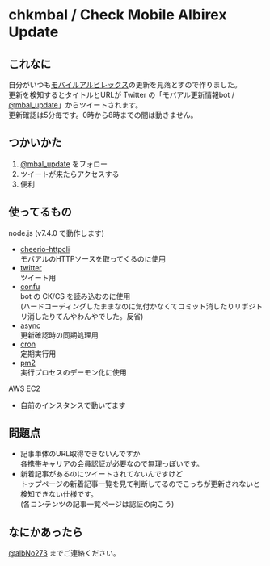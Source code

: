 # chkmbal / Check Mobile Albirex Update

## これなに
自分がいつも[モバイルアルビレックス](http://www.albirex.co.jp/info/mobile.html)の更新を見落とすので作りました。  
更新を検知するとタイトルとURLが Twitter の「モバアル更新情報bot / [@mbal_update](https://twitter.com/mbal_update)」からツイートされます。  
更新確認は5分毎です。0時から8時までの間は動きません。

## つかいかた
1. [@mbal_update](https://twitter.com/mbal_update) をフォロー
1. ツイートが来たらアクセスする
1. 便利

## 使ってるもの

node.js (v7.4.0 で動作します)  
- [cheerio-httpcli](https://www.npmjs.com/package/cheerio-httpcli)  
モバアルのHTTPソースを取ってくるのに使用
- [twitter](https://www.npmjs.com/package/twitter)  
ツイート用
- [confu](https://www.npmjs.com/package/confu)  
bot の CK/CS を読み込むのに使用  
(ハードコーディングしたままなのに気付かなくてコミット消したりリポジトリ消したりてんやわんやでした。反省)
- [async](https://www.npmjs.com/package/async)  
更新確認時の同期処理用
- [cron](https://github.com/kelektiv/node-cron)  
定期実行用
- [pm2](https://www.npmjs.com/package/pm2)  
実行プロセスのデーモン化に使用  
  
AWS EC2  
- 自前のインスタンスで動いてます

## 問題点
- 記事単体のURL取得できないんですか  
各携帯キャリアの会員認証が必要なので無理っぽいです。
- 新着記事があるのにツイートされてないんですけど  
トップページの新着記事一覧を見て判断してるのでこっちが更新されないと検知できない仕様です。  
(各コンテンツの記事一覧ページは認証の向こう)

## なにかあったら
[@albNo273](https://twitter.com/albNo273) までご連絡ください。
